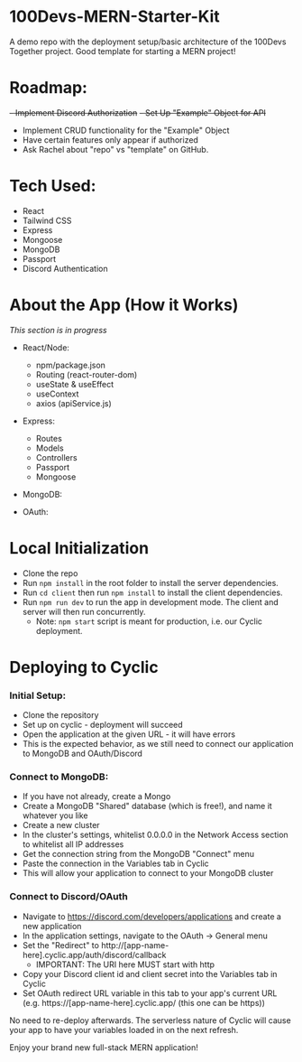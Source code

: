 # 100Devs-MERN-Starter-Kit
A demo repo with the deployment setup/basic architecture of the 100Devs Together project. Good template for starting a MERN project!

# Roadmap:
~~- Implement Discord Authorization~~
~~- Set Up "Example" Object for API~~
- Implement CRUD functionality for the "Example" Object
- Have certain features only appear if authorized
- Ask Rachel about "repo" vs "template" on GitHub.

# Tech Used:
- React
- Tailwind CSS
- Express
- Mongoose
- MongoDB
- Passport
- Discord Authentication

# About the App (How it Works)
*This section is in progress*
- React/Node:
    - npm/package.json
    - Routing (react-router-dom)
    - useState & useEffect
    - useContext
    - axios (apiService.js)

- Express:
    - Routes
    - Models
    - Controllers
    - Passport
    - Mongoose

- MongoDB:

- OAuth:
# Local Initialization
- Clone the repo
- Run ```npm install``` in the root folder to install the server dependencies.
- Run ```cd client``` then run ```npm install``` to install the client dependencies.
- Run ```npm run dev``` to run the app in development mode. The client and server will then run concurrently.
    - Note: ```npm start``` script is meant for production, i.e. our Cyclic deployment.

# Deploying to Cyclic
### Initial Setup:
- Clone the repository
- Set up on cyclic - deployment will succeed
- Open the application at the given URL - it will have errors
- This is the expected behavior, as we still need to connect our application to MongoDB and OAuth/Discord

### Connect to MongoDB:
- If you have not already, create a Mongo
- Create a MongoDB "Shared" database (which is free!), and name it whatever you like
- Create a new cluster
- In the cluster's settings, whitelist 0.0.0.0 in the Network Access section to whitelist all IP addresses
- Get the connection string from the MongoDB "Connect" menu
- Paste the connection in the Variables tab in Cyclic
- This will allow your application to connect to your MongoDB cluster

### Connect to Discord/OAuth
- Navigate to https://discord.com/developers/applications and create a new application
- In the application settings, navigate to the OAuth -> General menu
- Set the "Redirect" to http://[app-name-here].cyclic.app/auth/discord/callback
    - IMPORTANT: The URI here MUST start with http
- Copy your Discord client id and client secret into the Variables tab in Cyclic
- Set OAuth redirect URL variable in this tab to your app's current URL (e.g. https://[app-name-here].cyclic.app/ (this one can be https))

No need to re-deploy afterwards. The serverless nature of Cyclic will cause your app to have your variables loaded in on the next refresh.

Enjoy your brand new full-stack MERN application!